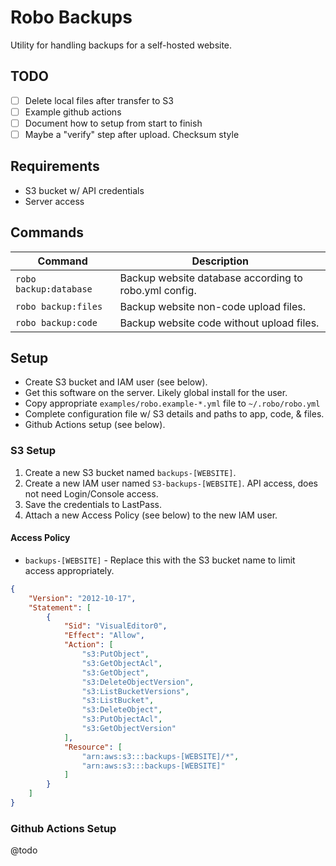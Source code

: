 # Robo Backups

Utility for handling backups for a self-hosted website.

## TODO

- [ ] Delete local files after transfer to S3
- [ ] Example github actions
- [ ] Document how to setup from start to finish
- [ ] Maybe a "verify" step after upload. Checksum style

## Requirements

* S3 bucket w/ API credentials
* Server access

## Commands

| Command | Description |
|---|---|
|`robo backup:database`| Backup website database according to robo.yml config. |
|`robo backup:files`| Backup website non-code upload files. |
|`robo backup:code`| Backup website code without upload files. |

## Setup

* Create S3 bucket and IAM user (see below).
* Get this software on the server. Likely global install for the user.
* Copy appropriate `examples/robo.example-*.yml` file to `~/.robo/robo.yml`
* Complete configuration file w/ S3 details and paths to app, code, & files.
* Github Actions setup (see below).

### S3 Setup

1. Create a new S3 bucket named `backups-[WEBSITE]`. 
1. Create a new IAM user named `S3-backups-[WEBSITE]`. API access, does not need Login/Console access.
1. Save the credentials to LastPass.
1. Attach a new Access Policy (see below) to the new IAM user.

#### Access Policy

* `backups-[WEBSITE]` - Replace this with the S3 bucket name to limit access appropriately.

```json
{
    "Version": "2012-10-17",
    "Statement": [
        {
            "Sid": "VisualEditor0",
            "Effect": "Allow",
            "Action": [
                "s3:PutObject",
                "s3:GetObjectAcl",
                "s3:GetObject",
                "s3:DeleteObjectVersion",
                "s3:ListBucketVersions",
                "s3:ListBucket",
                "s3:DeleteObject",
                "s3:PutObjectAcl",
                "s3:GetObjectVersion"
            ],
            "Resource": [
                "arn:aws:s3:::backups-[WEBSITE]/*",
                "arn:aws:s3:::backups-[WEBSITE]"
            ]
        }
    ]
}
```

### Github Actions Setup

@todo 
